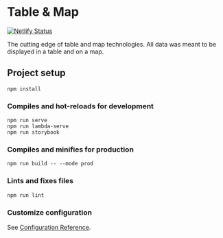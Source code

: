 # Table & Map

[![Netlify Status](https://api.netlify.com/api/v1/badges/f57a2cf3-d0c8-4436-b4e4-05bee35b6687/deploy-status)](https://app.netlify.com/sites/tableandmap/deploys)

The cutting edge of table and map technologies. All data was meant to be displayed in a table and on a map.


## Project setup
```
npm install
```

### Compiles and hot-reloads for development
```
npm run serve
npm run lambda-serve
npm run storybook
```

### Compiles and minifies for production
```
npm run build -- --mode prod
```

### Lints and fixes files
```
npm run lint
```

### Customize configuration
See [Configuration Reference](https://cli.vuejs.org/config/).
